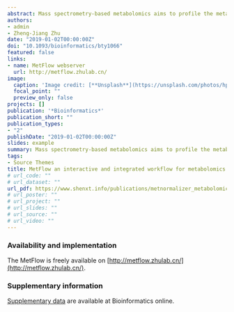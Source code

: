 ```yaml
---
abstract: Mass spectrometry-based metabolomics aims to profile the metabolic changes in biological systems and identify differential metabolites related to physiological phenotypes and aberrant activities. However, many confounding factors during data acquisition complicate metabolomics data, which is characterized by high dimensionality, uncertain degrees of missing and zero values, nonlinearity, unwanted variations and non-normality. Therefore, prior to differential metabolite discovery analysis, various types of data cleaning such as batch alignment, missing value imputation, data normalization and scaling are essentially required for data post-processing. Here, we developed an interactive web server, namely, MetFlow, to provide an integrated and comprehensive workflow for metabolomics data cleaning and differential metabolite discovery. 
authors:
- admin
- Zheng-Jiang Zhu
date: "2019-01-02T00:00:00Z"
doi: "10.1093/bioinformatics/bty1066"
featured: false
links:
- name: MetFlow webserver
  url: http://metflow.zhulab.cn/
image:
  caption: 'Image credit: [**Unsplash**](https://unsplash.com/photos/hpjSkU2UYSU)'
  focal_point: ""
  preview_only: false
projects: []
publication: '*Bioinformatics*'
publication_short: ""
publication_types:
- "2"
publishDate: "2019-01-02T00:00:00Z"
slides: example
summary: Mass spectrometry-based metabolomics aims to profile the metabolic changes in biological systems and identify differential metabolites related to physiological phenotypes and aberrant activities. 
tags:
- Source Themes
title: MetFlow an interactive and integrated workflow for metabolomics data cleaning and differential metabolite discovery
# url_code: ""
# url_dataset: ""
url_pdf: https://www.shenxt.info/publications/metnormalizer_metabolomics.pdf
# url_poster: ""
# url_project: ""
# url_slides: ""
# url_source: ""
# url_video: ""
---
```


### Availability and implementation

The MetFlow is freely available on [http://metflow.zhulab.cn/](http://metflow.zhulab.cn/).

### Supplementary information

[Supplementary data](https://oup.silverchair-cdn.com/oup/backfile/Content_public/Journal/bioinformatics/PAP/10.1093_bioinformatics_bty1066/4/bty1066_supp.docx?Expires=1562370413&Signature=M~uVkc2HM8lV5SS96cccuCh4ZGmq3t5Y3m6X5UCE85GL6tLSiZh5YderYebpfDOwuKWwA9xMxzosXVrwU7f5l314XM6FtEfdChq7YK50O0UReaExGH7LSDTF9yrr0otobCobxejF9MaLttvPhTSV1u2R-~q3n~uqRA-sMZWF2TDaSWo2s-f6E2dknkx5aYgPa56R1MrSbzG1Eu95NCXBGh56Q6-uaCMn6zuwEnzDnKgvONbm0lHjZsO7HhYZJ3evbZ-OsFJiuGpzgpaXoV2OUdL71sCdqm9ebAlPdiNVTGa7T~iUXRBc4vUvmvPcU0eBNoHo3teCF2fC3I0wA03cSQ__&Key-Pair-Id=APKAIE5G5CRDK6RD3PGA) are available at Bioinformatics online.
